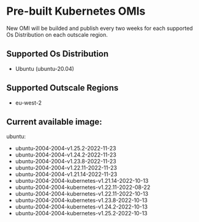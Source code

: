 # Pre-built Kubernetes OMIs

New OMI will be builded and publish every two weeks for each supported Os Distribution on each outscale region.

## Supported Os Distribution
- Ubuntu (ubuntu-20.04)

## Supported Outscale Regions
- eu-west-2

## Current available image:

ubuntu:
- ubuntu-2004-2004-v1.25.2-2022-11-23
- ubuntu-2004-2004-v1.24.2-2022-11-23
- ubuntu-2004-2004-v1.23.8-2022-11-23
- ubuntu-2004-2004-v1.22.11-2022-11-23
- ubuntu-2004-2004-v1.21.14-2022-11-23
- ubuntu-2004-2004-kubernetes-v1.21.14-2022-10-13  
- ubuntu-2004-2004-kubernetes-v1.22.11-2022-08-22
- ubuntu-2004-2004-kubernetes-v1.22.11-2022-10-13
- ubuntu-2004-2004-kubernetes-v1.23.8-2022-10-13
- ubuntu-2004-2004-kubernetes-v1.24.2-2022-10-13
- ubuntu-2004-2004-kubernetes-v1.25.2-2022-10-13   
